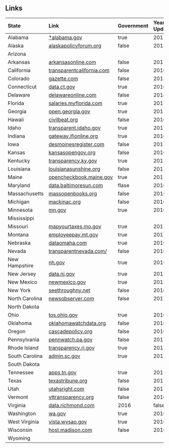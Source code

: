 ## Links
| State | Link | Government | Year Updated | Exportable | Type | Complete | Socrata |
|:-----|:-----|:-----|:-----|:-----|:-----|:-----|:-----|
|Alabama | [\*alabama.gov](http://open.alabama.gov/Checkbook/Payee/)| true| 2017 | false | na | unknown | false |
|Alaska | [alaskapolicyforum.org](http://alaskapolicyforum.org/2017/04/state-of-alaska-payroll-for-fiscal-year-2015-just-released/)| false | 2015 | false | na | unknown | false|
|Arizona | | | | |  |  |  |
|Arkansas | [arkansasonline.com](http://www.arkansasonline.com/right2know/state/m/?appSession=20302873131975132063908424618267807163128228331376722578362295015124839654386577167205973945178709964408414733427851348285270337&RecordID=29020&PageID=8&PrevPageID=2&cpipage=1&cbCurrentPageSize=25&Mod0LinkToDetails=True)| false | 2017 | false| na | unknown|false|
|California |[transparentcalifornia.com](http://transparentcalifornia.com/) | false |2016 |  false | na | unknown |false|
|Colorado | [gazette.com](http://gazette.com/databases/public-salaries-list)| false | 2013 | false| na | unknown |false|
|Connecticut | [data.ct.gov](https://data.ct.gov/Government/CT-OSC-State-Employee-Payroll-2015-/fgmk-ht2c)| true | 2016 | true | csv | unknown| true |
|Delaware | [delawareonline.com](http://www.delawareonline.com/story/news/local/2014/04/05/data-top-state-salaries/7312283/)| false| 2014 | false | na | unknown |  |
|Florida | [salaries.myflorida.com](http://salaries.myflorida.com/)| true | 2017 | true| csv | true| false |
|Georgia| [open.georgia.gov](http://www.open.georgia.gov/index.html)  | true | 2017 | true | csv | unknown| false|
|Hawaii | [civilbeat.org](http://www.civilbeat.org/2016/01/civil-beat-database-of-public-employee-salaries/)| false| 2016 | false | na | unknown | false |
|Idaho |[transparent.idaho.gov](http://transparent.idaho.gov/Pages/transhome.aspx) | true | 2017 | true | xlxs | true | false |
|Indiana |[gateway.ifionline.org](https://gateway.ifionline.org/report_builder/Default2.aspx?rptType=employComp&rptVer=a) | true|2016 | false|na |true | false |
|Iowa | [desmoinesregister.com](http://db.desmoinesregister.com/state-salaries-for-iowa) | false | 2017 |  false | na | unknown|false|
|Kansas | [kansasopengov.org](http://www.kansasopengov.org/kog/databank#report_id=4)| false|2016 |true |csv |true | false |
|Kentucky | [transparency.ky.gov](http://transparency.ky.gov/search/Pages/SalarySearch.aspx#/salary)| true | 2017 |  false | na | unknown | false |
|Louisiana | [louisianasunshine.org](http://www.louisianasunshine.org/index.php/gate_register/134/)| false | 2017 | false | na | unknown|false|
|Maine | [opencheckbook.maine.gov](http://opencheckbook.maine.gov/transparency/index.html) |true |2017 | false|na |true | false |
|Maryland | [data.baltimoresun.com](http://data.baltimoresun.com/salaries/state/cy2016/)|flase |2016 |true |csv | | false |
|Massachusetts | [massopenbooks.org](http://massopenbooks.org/payrolls/)|false|2016 |false |na |true | false |
|Michigan |[mackinac.org](https://www.mackinac.org/salaries) | false|2016 |false | na | unknown | false  |
|Minnesota | [mn.gov](https://mn.gov/mmb/transparency-mn/payrolldata.jsp)| true| 2016 | true| csv | unknown |false|
|Mississippi | | | | |  |  |  |
|Missouri | [mapyourtaxes.mo.gov](https://mapyourtaxes.mo.gov/map/employees/)| true|2017 |na | unkown | true  | false |
|Montana | [employeepay.mt.gov](https://employeepay.mt.gov/transEmpPay/)| true| 2017|true |csv |true | true |
|Nebraska | [dataomaha.com](http://dataomaha.com/salaries)|true |2016 |false |na |false | false |
|Nevada |[transparentnevada.com/](http://transparentnevada.com/) | false | 2016 |  false | na | unknown |false|
|New Hampshire | [nh.gov](https://www.nh.gov/transparentnh/search/)| true| 2016|true |xls |true | false |
|New Jersey | [data.nj.gov](https://data.nj.gov/payroll_explorer)|true |2017 |yes |csv | true| false |
|New Mexico | [newmexico.gov](http://employees.newmexico.gov/Default.aspx?d=1501018763552.95)| true|2017 |false | na | true | false |
|New York | [seethroughny.net](http://seethroughny.net/payrolls/)| false | 2016 | false | na | unknown |false|
|North Carolina |[newsobserver.com](http://www.newsobserver.com/news/databases/state-pay/) |false |2017 |false |na |true | false |
|North Dakota | | | | | | |  |
|Ohio | [tos.ohio.gov](http://www.tos.ohio.gov/State_Salary)|true |2016 |false | na |true |false  |
|Oklahoma |[oklahomawatchdata.org](http://oklahomawatchdata.org/state-salaries) | false| 2016| false|na |true | false |
|Oregon |[cascadepolicy.org](http://cascadepolicy.org/govdocs/state/salaries/) |false |2016 |false |na | true | false |
|Pennsylvania | [pennwatch.pa.gov](http://pennwatch.pa.gov/employees/Pages/Employee-Salaries.aspx)| false | 2017 |  false | pdf | unknown|false |
|Rhode Island | [transparency.ri.gov](http://www.transparency.ri.gov/payroll/verify_prep.php)|true |2017 |true |csv |false  |
|South Carolina |[admin.sc.gov](http://www.admin.sc.gov/accountability-portal/state-salaries) | true | 2017 |  true | csv | unknown |false|
|South Dakota | | | | | | |  |
|Tennessee | [apps.tn.gov](https://apps.tn.gov/salary-app/results)| true | 2015 | false| na | unknown | false|
|Texas | [texastribune.org](https://salaries.texastribune.org/)| false | 2017 | false | na | unknown | false |
|Utah |[utahsright.com](http://www.utahsright.com/salaries.php) |false |2017 |false |na| unknown | false |
|Vermont |[vttransparency.org](http://vttransparency.org/index.cfm?section=all&pg=State_Compensation) |false |2016 | false| na|true | false |
|Virginia | [data.richmond.com](http://data.richmond.com/salaries/) |2016 |false |false |na |true |false  |
|Washington | [wa.gov](http://fiscal.wa.gov/salaries.aspx) | true | 2016 | true | xlsx | unknown | false |
|West Virginia |[vista.wvsao.gov](https://vista.wvsao.gov/) |true |2016 |false |na | unknown|false  |
|Wisconsin |[host.madison.com](http://host.madison.com/wsj/news/local/education/university/database-university-of-wisconsin-employee-salaries/article_7cefa25f-13bf-53df-9f16-db3d35f39884.html?appSession=35305740354082531615040890085960732274919309412071105297727055394839142316305215799182512237805277401397613450859733218465510094) | false |2016 |flase | |na | true |false |
|Wyoming | | | | | | |  |
